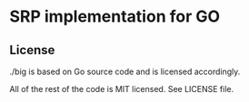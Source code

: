 SRP implementation for GO
=========================

## License

./big is based on Go source code and is licensed accordingly.

All of the rest of the code is MIT licensed.  See LICENSE file.


